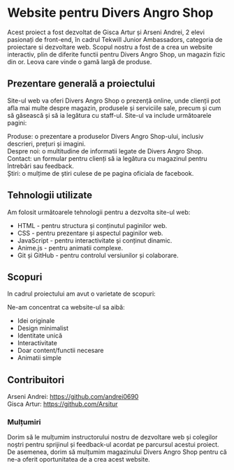 # Website pentru Divers Angro Shop

Acest proiect a fost dezvoltat de Gisca Artur și Arseni Andrei, 2 elevi pasionați de front-end, în cadrul Tekwill Junior Ambassadors, categoria de proiectare si dezvoltare web. Scopul nostru a fost de a crea un website interactiv, plin de diferite functii pentru Divers Angro Shop, un magazin fizic din or. Leova care vinde o gamă largă de produse.

## Prezentare generală a proiectului

Site-ul web va oferi Divers Angro Shop o prezență online, unde clienții pot afla mai multe despre magazin, produsele și serviciile sale, precum și cum să găsească și să ia legătura cu staff-ul. Site-ul va include următoarele pagini:

Produse: o prezentare a produselor Divers Angro Shop-ului, inclusiv descrieri, prețuri și imagini. <br />
Despre noi: o multitudine de informatii legate de Divers Angro Shop. <br />
Contact: un formular pentru clienți să ia legătura cu magazinul pentru întrebări sau feedback. <br />
Știri: o mulțime de știri culese de pe pagina oficiala de facebook. <br />

## Tehnologii utilizate

Am folosit următoarele tehnologii pentru a dezvolta site-ul web:

- HTML - pentru structura și conținutul paginilor web. <br />
- CSS - pentru prezentare și aspectul paginilor web. <br />
- JavaScript - pentru interactivitate și conținut dinamic. <br />
- Anime.js - pentru animatii complexe. <br />
- Git și GitHub - pentru controlul versiunilor și colaborare. <br />

## Scopuri

In cadrul proiectului am avut o varietate de scopuri:

Ne-am concentrat ca website-ul sa aibă:

- Idei originale
- Design minimalist
- Identitate unică
- Interactivitate
- Doar content/functii necesare
- Animatii simple

## Contribuitori

Arseni Andrei: https://github.com/andrei0690 <br />
Gisca Artur: https://github.com/Arsitur <br />

### Mulțumiri

Dorim să le mulțumim instructorului nostru de dezvoltare web și colegilor noștri pentru sprijinul și feedback-ul acordat pe parcursul acestui proiect. De asemenea, dorim să mulțumim magazinului Divers Angro Shop pentru că ne-a oferit oportunitatea de a crea acest website.
